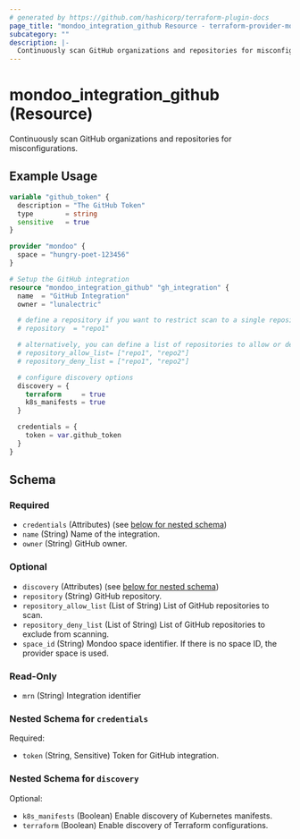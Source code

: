 ```yaml
---
# generated by https://github.com/hashicorp/terraform-plugin-docs
page_title: "mondoo_integration_github Resource - terraform-provider-mondoo"
subcategory: ""
description: |-
  Continuously scan GitHub organizations and repositories for misconfigurations.
---
```


# mondoo_integration_github (Resource)

Continuously scan GitHub organizations and repositories for misconfigurations.

## Example Usage

```terraform
variable "github_token" {
  description = "The GitHub Token"
  type        = string
  sensitive   = true
}

provider "mondoo" {
  space = "hungry-poet-123456"
}

# Setup the GitHub integration
resource "mondoo_integration_github" "gh_integration" {
  name  = "GitHub Integration"
  owner = "lunalectric"

  # define a repository if you want to restrict scan to a single repository
  # repository  = "repo1"

  # alternatively, you can define a list of repositories to allow or deny scanning
  # repository_allow_list= ["repo1", "repo2"]
  # repository_deny_list = ["repo1", "repo2"]

  # configure discovery options
  discovery = {
    terraform     = true
    k8s_manifests = true
  }

  credentials = {
    token = var.github_token
  }
}
```

<!-- schema generated by tfplugindocs -->
## Schema

### Required

- `credentials` (Attributes) (see [below for nested schema](#nestedatt--credentials))
- `name` (String) Name of the integration.
- `owner` (String) GitHub owner.

### Optional

- `discovery` (Attributes) (see [below for nested schema](#nestedatt--discovery))
- `repository` (String) GitHub repository.
- `repository_allow_list` (List of String) List of GitHub repositories to scan.
- `repository_deny_list` (List of String) List of GitHub repositories to exclude from scanning.
- `space_id` (String) Mondoo space identifier. If there is no space ID, the provider space is used.

### Read-Only

- `mrn` (String) Integration identifier

<a id="nestedatt--credentials"></a>
### Nested Schema for `credentials`

Required:

- `token` (String, Sensitive) Token for GitHub integration.


<a id="nestedatt--discovery"></a>
### Nested Schema for `discovery`

Optional:

- `k8s_manifests` (Boolean) Enable discovery of Kubernetes manifests.
- `terraform` (Boolean) Enable discovery of Terraform configurations.
